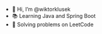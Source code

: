 - 👋 Hi, I’m @wiktorklusek
- 📚 Learning Java and Spring Boot
- 🧠 Solving problems on LeetCode

<!---
wiktorklusek/wiktorklusek is a ✨ special ✨ repository because its `README.md` (this file) appears on your GitHub profile.
You can click the Preview link to take a look at your changes.
--->

